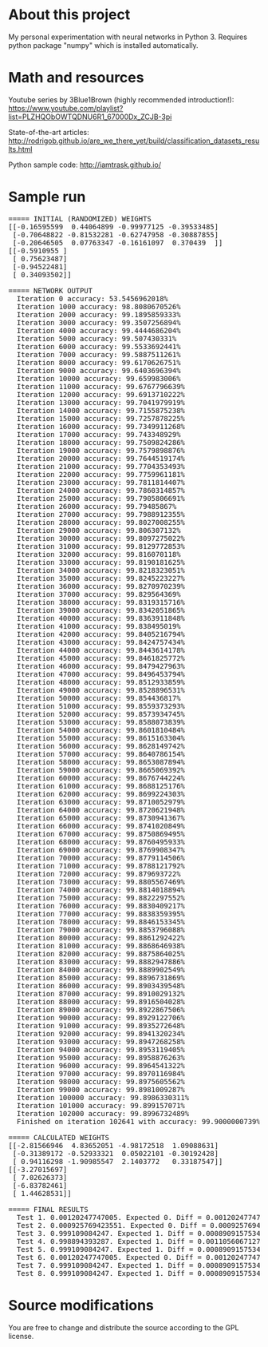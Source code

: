 # About this project #
My personal experimentation with neural networks in Python 3. Requires python package "numpy" which is installed automatically.

# Math and resources #
Youtube series by 3Blue1Brown (highly recommended introduction!):
https://www.youtube.com/playlist?list=PLZHQObOWTQDNU6R1_67000Dx_ZCJB-3pi

State-of-the-art articles:
http://rodrigob.github.io/are_we_there_yet/build/classification_datasets_results.html

Python sample code:
http://iamtrask.github.io/

# Sample run #
<pre>
===== INITIAL (RANDOMIZED) WEIGHTS
[[-0.16595599  0.44064899 -0.99977125 -0.39533485]
 [-0.70648822 -0.81532281 -0.62747958 -0.30887855]
 [-0.20646505  0.07763347 -0.16161097  0.370439  ]]
[[-0.5910955 ]
 [ 0.75623487]
 [-0.94522481]
 [ 0.34093502]]

===== NETWORK OUTPUT
  Iteration 0 accuracy: 53.5456962018%
  Iteration 1000 accuracy: 98.8080670526%
  Iteration 2000 accuracy: 99.1895859333%
  Iteration 3000 accuracy: 99.3507256894%
  Iteration 4000 accuracy: 99.4444686204%
  Iteration 5000 accuracy: 99.507430331%
  Iteration 6000 accuracy: 99.5533692441%
  Iteration 7000 accuracy: 99.5887511261%
  Iteration 8000 accuracy: 99.6170626751%
  Iteration 9000 accuracy: 99.6403696394%
  Iteration 10000 accuracy: 99.659983006%
  Iteration 11000 accuracy: 99.6767796639%
  Iteration 12000 accuracy: 99.6913710222%
  Iteration 13000 accuracy: 99.7041979919%
  Iteration 14000 accuracy: 99.7155875238%
  Iteration 15000 accuracy: 99.7257878225%
  Iteration 16000 accuracy: 99.7349911268%
  Iteration 17000 accuracy: 99.743348929%
  Iteration 18000 accuracy: 99.7509824286%
  Iteration 19000 accuracy: 99.7579898876%
  Iteration 20000 accuracy: 99.7644519174%
  Iteration 21000 accuracy: 99.7704353493%
  Iteration 22000 accuracy: 99.7759961181%
  Iteration 23000 accuracy: 99.7811814407%
  Iteration 24000 accuracy: 99.7860314857%
  Iteration 25000 accuracy: 99.7905806691%
  Iteration 26000 accuracy: 99.79485867%
  Iteration 27000 accuracy: 99.7988912355%
  Iteration 28000 accuracy: 99.8027008255%
  Iteration 29000 accuracy: 99.806307132%
  Iteration 30000 accuracy: 99.8097275022%
  Iteration 31000 accuracy: 99.8129772853%
  Iteration 32000 accuracy: 99.816070118%
  Iteration 33000 accuracy: 99.8190181625%
  Iteration 34000 accuracy: 99.8218323051%
  Iteration 35000 accuracy: 99.8245223227%
  Iteration 36000 accuracy: 99.8270970239%
  Iteration 37000 accuracy: 99.829564369%
  Iteration 38000 accuracy: 99.8319315716%
  Iteration 39000 accuracy: 99.8342051865%
  Iteration 40000 accuracy: 99.8363911848%
  Iteration 41000 accuracy: 99.838495019%
  Iteration 42000 accuracy: 99.8405216794%
  Iteration 43000 accuracy: 99.8424757434%
  Iteration 44000 accuracy: 99.8443614178%
  Iteration 45000 accuracy: 99.8461825772%
  Iteration 46000 accuracy: 99.8479427963%
  Iteration 47000 accuracy: 99.8496453794%
  Iteration 48000 accuracy: 99.8512933859%
  Iteration 49000 accuracy: 99.8528896531%
  Iteration 50000 accuracy: 99.854436817%
  Iteration 51000 accuracy: 99.8559373293%
  Iteration 52000 accuracy: 99.8573934745%
  Iteration 53000 accuracy: 99.8588073839%
  Iteration 54000 accuracy: 99.8601810484%
  Iteration 55000 accuracy: 99.8615163304%
  Iteration 56000 accuracy: 99.8628149742%
  Iteration 57000 accuracy: 99.8640786154%
  Iteration 58000 accuracy: 99.8653087894%
  Iteration 59000 accuracy: 99.8665069392%
  Iteration 60000 accuracy: 99.8676744224%
  Iteration 61000 accuracy: 99.8688125176%
  Iteration 62000 accuracy: 99.8699224303%
  Iteration 63000 accuracy: 99.8710052979%
  Iteration 64000 accuracy: 99.8720621948%
  Iteration 65000 accuracy: 99.8730941367%
  Iteration 66000 accuracy: 99.8741020849%
  Iteration 67000 accuracy: 99.8750869495%
  Iteration 68000 accuracy: 99.8760495933%
  Iteration 69000 accuracy: 99.8769908347%
  Iteration 70000 accuracy: 99.8779114506%
  Iteration 71000 accuracy: 99.8788121792%
  Iteration 72000 accuracy: 99.879693722%
  Iteration 73000 accuracy: 99.8805567469%
  Iteration 74000 accuracy: 99.8814018894%
  Iteration 75000 accuracy: 99.8822297552%
  Iteration 76000 accuracy: 99.8830409217%
  Iteration 77000 accuracy: 99.8838359395%
  Iteration 78000 accuracy: 99.8846153345%
  Iteration 79000 accuracy: 99.8853796088%
  Iteration 80000 accuracy: 99.8861292422%
  Iteration 81000 accuracy: 99.8868646938%
  Iteration 82000 accuracy: 99.8875864025%
  Iteration 83000 accuracy: 99.8882947886%
  Iteration 84000 accuracy: 99.8889902549%
  Iteration 85000 accuracy: 99.8896731869%
  Iteration 86000 accuracy: 99.8903439548%
  Iteration 87000 accuracy: 99.8910029132%
  Iteration 88000 accuracy: 99.8916504028%
  Iteration 89000 accuracy: 99.8922867506%
  Iteration 90000 accuracy: 99.8929122706%
  Iteration 91000 accuracy: 99.8935272648%
  Iteration 92000 accuracy: 99.8941320234%
  Iteration 93000 accuracy: 99.8947268258%
  Iteration 94000 accuracy: 99.8953119405%
  Iteration 95000 accuracy: 99.8958876263%
  Iteration 96000 accuracy: 99.8964541322%
  Iteration 97000 accuracy: 99.8970116984%
  Iteration 98000 accuracy: 99.8975605562%
  Iteration 99000 accuracy: 99.8981009287%
  Iteration 100000 accuracy: 99.8986330311%
  Iteration 101000 accuracy: 99.899157071%
  Iteration 102000 accuracy: 99.8996732489%
  Finished on iteration 102641 with accuracy: 99.9000000739% in 5.287s

===== CALCULATED WEIGHTS
[[-2.81566946  4.83652051 -4.98172518  1.09088631]
 [-0.31389172 -0.52933321  0.05022101 -0.30192428]
 [ 0.94116298 -1.90985547  2.1403772   0.33187547]]
[[-3.27015697]
 [ 7.02626373]
 [-6.83782461]
 [ 1.44628531]]

===== FINAL RESULTS
  Test 1. 0.00120247747005. Expected 0. Diff = 0.00120247747005
  Test 2. 0.000925769423551. Expected 0. Diff = 0.000925769423551
  Test 3. 0.999109084247. Expected 1. Diff = 0.000890915753455
  Test 4. 0.998894393287. Expected 1. Diff = 0.00110560671276
  Test 5. 0.999109084247. Expected 1. Diff = 0.000890915753455
  Test 6. 0.00120247747005. Expected 0. Diff = 0.00120247747005
  Test 7. 0.999109084247. Expected 1. Diff = 0.000890915753455
  Test 8. 0.999109084247. Expected 1. Diff = 0.000890915753455
</pre>

# Source modifications #
You are free to change and distribute the source according to the GPL license.
